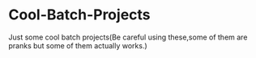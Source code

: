 # Cool-Batch-Projects
Just some cool batch projects(Be careful using these,some of them are pranks but some of them actually works.)

